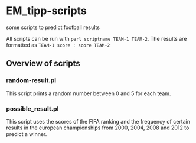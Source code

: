 # EM_tipp-scripts
some scripts to predict football results

All scripts can be run with ```perl scriptname TEAM-1 TEAM-2```. 
The results are formatted as ```TEAM-1 score : score TEAM-2```

## Overview of scripts

### random-result.pl
This script prints a random number between 0 and 5 for each team.

### possible_result.pl
This script uses the scores of the FIFA ranking and the frequency of
certain results in the european championships from 2000, 2004, 2008 and 2012
to predict a winner.